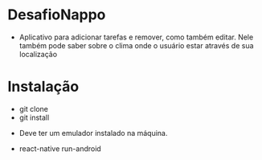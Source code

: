 # DesafioNappo
* Aplicativo para adicionar tarefas e remover, como também editar. Nele também pode saber sobre o clima onde o usuário estar através de sua localização

# Instalação
- git clone 
- git install
* Deve ter um emulador instalado na máquina.
- react-native run-android
